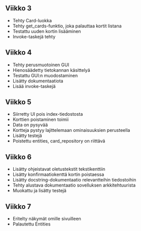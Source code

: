 ## Viikko 3

- Tehty Card-luokka
- Tehty get_cards-funktio, joka palauttaa kortit listana
- Testattu uuden kortin lisääminen
- Invoke-taskejä tehty

## Viikko 4
- Tehty perusmuotoinen GUI
- Hienosäädetty tietokannan käsittelyä
- Testattu GUI:n muodostaminen
- Lisätty dokumentaatiota
- Lisää invoke-taskejä

## Viikko 5
- Siirretty UI pois index-tiedostosta
- Korttien poistaminen toimii
- Data on pysyvää
- Kortteja pystyy lajittelemaan ominaisuuksien perusteella
- Lisätty testejä
- Poistettu entities, card_repository on riittävä

## Viikko 6
- Lisätty ohjeistavat oletustekstit tekstikenttiin
- Lisätty konfirmaatiokenttä kortin poistaessa
- Lisätty docstring-dokumentaatio relevantteihin tiedostoihin
- Tehty alustava dokumentaatio sovelluksen arkkitehtuurista
- Muokattu ja lisätty testejä

## Viikko 7
- Eritelty näkymät omille sivuilleen
- Palautettu Entities
